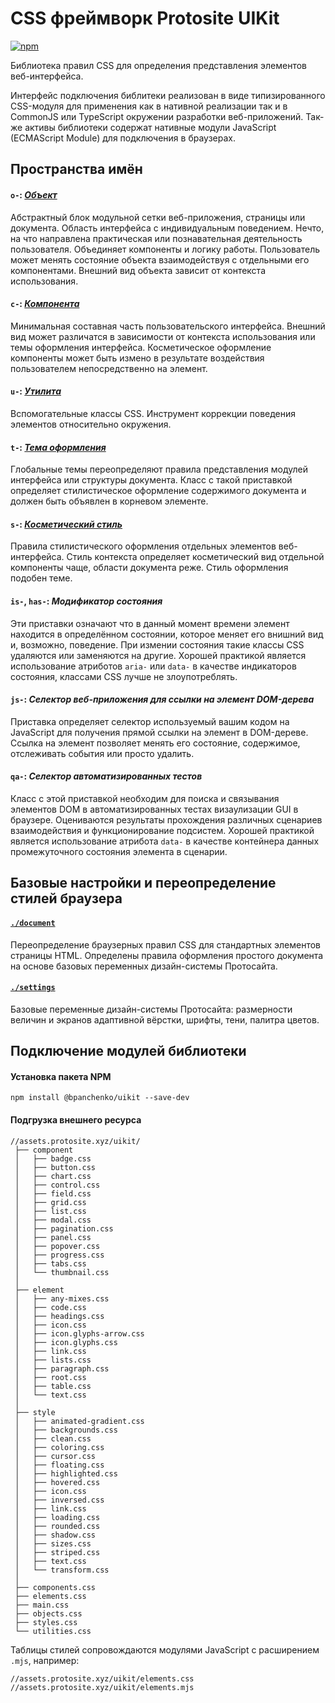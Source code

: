 # CSS фреймворк Protosite UIKit

[![npm](https://img.shields.io/npm/v/@bpanchenko/uikit.svg)](https://www.npmjs.com/package/@bpanchenko/uikit)

Библиотека правил CSS для определения представления элементов веб-интерфейса.

Интерфейс подключения библитеки реализован в виде типизированного CSS-модуля для применения как в нативной реализации так и в CommonJS или
TypeScript окружении разработки веб-приложений. Так-же активы библиотеки содержат нативные модули JavaScript (ECMAScript Module) для
подключения в браузерах.

## Пространства имён

#### `o-`: [_Объект_](https://github.com/BPanchenko/protosite-uikit/tree/master/object)

Абстрактный блок модульной сетки веб-приложения, страницы или документа. Область интерфейса с индивидуальным поведением. Нечто, на что
направлена практическая или познавательная деятельность пользователя. Объединяет компоненты и логику работы. Пользователь может менять
состояние объекта взаимодействуя с отдельными его компонентами. Внешний вид объекта зависит от контекста использования.

#### `c-`: [_Компонента_](https://github.com/BPanchenko/protosite-uikit/tree/master/component)

Минимальная составная часть пользовательского интерфейса. Внешний вид может различатся в зависимости от контекста использования или темы
оформления интерфейса. Косметическое оформление компоненты может быть измено в результате воздействия пользователем непосредственно на
элемент.

#### `u-`: [_Утилита_](https://github.com/BPanchenko/protosite-uikit/tree/master/utility)

Вспомогательные классы CSS. Инструмент коррекции поведения элементов относительно окружения.

#### `t-`: [_Тема оформления_](https://github.com/BPanchenko/protosite-uikit/tree/master/theme)

Глобальные темы переопределяют правила представления модулей интерфейса или структуры документа. Класс с такой приставкой определяет
стилистическое оформление содержимого документа и должен быть объявлен в корневом элементе.

#### `s-`: [_Косметический стиль_](https://github.com/BPanchenko/protosite-uikit/tree/master/style)

Правила стилистического оформления отдельных элементов веб-интерфейса. Стиль контекста определяет косметический вид отдельной компоненты
чаще, области документа реже. Стиль оформления подобен теме.

#### `is-`, `has-`: _Модификатор состояния_

Эти приставки означают что в данный момент времени элемент находится в определённом состоянии, которое меняет его внишний вид и, возможно,
поведение. При измении состояния такие классы CSS удаляются или заменяются на другие. Хорошей практикой является использование атриботов
`aria-` или `data-` в качестве индикаторов состояния, классами CSS лучше не злоупотреблять.

#### `js-`: _Селектор веб-приложения для ссылки на элемент DOM-дерева_

Приставка определяет селектор используемый вашим кодом на JavaScript для получения прямой ссылки на элемент в DOM-дереве. Ссылка на элемент
позволяет менять его состояние, содержимое, отслеживать события или просто удалить.

#### `qa-`: _Селектор автоматизированных тестов_

Класс с этой приставкой необходим для поиска и связывания элементов DOM в автоматизированных тестах визаулизации GUI в браузере. Оцениваются
результаты прохождения различных сценариев взаимодействия и функционирование подсистем. Хорошей практикой является использование атрибота
`data-` в качестве контейнера данных промежуточного состояния элемента в сценарии.

## Базовые настройки и переопределение стилей браузера

#### [`./document`](https://github.com/BPanchenko/protosite-uikit/tree/master/document)

Переопределение браузерных правил CSS для стандартных элементов страницы HTML. Определены правила оформления простого документа на основе
базовых переменных дизайн-системы Протосайта.

#### [`./settings`](https://github.com/BPanchenko/protosite-uikit/tree/master/settings)

Базовые переменные дизайн-системы Протосайта: размерности величин и экранов адаптивной вёрстки, шрифты, тени, палитра цветов.

## Подключение модулей библиотеки

#### Установка пакета NPM

```shell
npm install @bpanchenko/uikit --save-dev
```

#### Подгрузка внешнего ресурса

```
//assets.protosite.xyz/uikit/
 ├── component
 │   ├── badge.css
 │   ├── button.css
 │   ├── chart.css
 │   ├── control.css
 │   ├── field.css
 │   ├── grid.css
 │   ├── list.css
 │   ├── modal.css
 │   ├── pagination.css
 │   ├── panel.css
 │   ├── popover.css
 │   ├── progress.css
 │   ├── tabs.css
 │   └── thumbnail.css
 │
 ├── element
 │   ├── any-mixes.css
 │   ├── code.css
 │   ├── headings.css
 │   ├── icon.css
 │   ├── icon.glyphs-arrow.css
 │   ├── icon.glyphs.css
 │   ├── link.css
 │   ├── lists.css
 │   ├── paragraph.css
 │   ├── root.css
 │   ├── table.css
 │   └── text.css
 │
 ├── style
 │   ├── animated-gradient.css
 │   ├── backgrounds.css
 │   ├── clean.css
 │   ├── coloring.css
 │   ├── cursor.css
 │   ├── floating.css
 │   ├── highlighted.css
 │   ├── hovered.css
 │   ├── icon.css
 │   ├── inversed.css
 │   ├── link.css
 │   ├── loading.css
 │   ├── rounded.css
 │   ├── shadow.css
 │   ├── sizes.css
 │   ├── striped.css
 │   ├── text.css
 │   └── transform.css
 │
 ├── components.css
 ├── elements.css
 ├── main.css
 ├── objects.css
 ├── styles.css
 └── utilities.css
```

Таблицы стилей сопровождаются модулями JavaScript с расширением `.mjs`, например:
```
//assets.protosite.xyz/uikit/elements.css
//assets.protosite.xyz/uikit/elements.mjs
```
